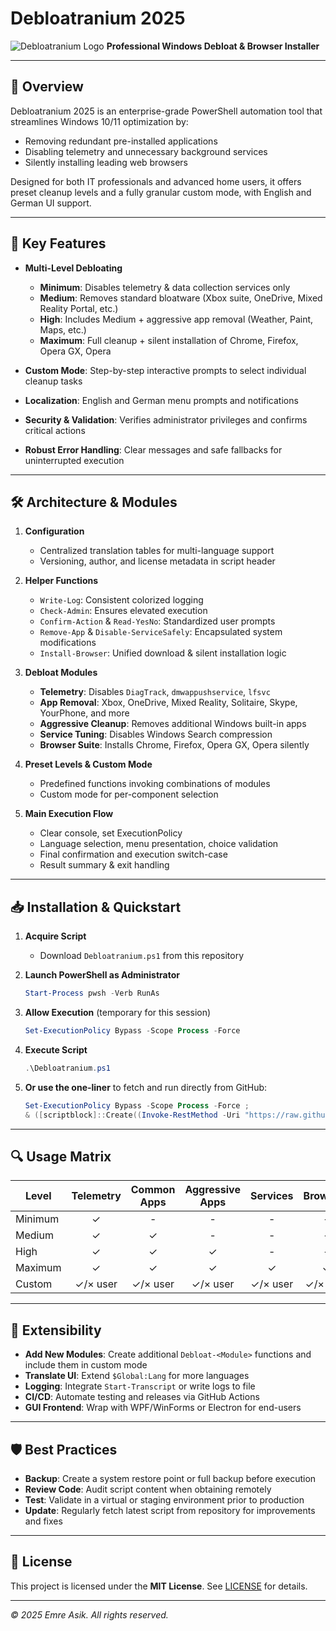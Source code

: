 # Debloatranium 2025

![Debloatranium Logo](assets/logo.png)
**Professional Windows Debloat & Browser Installer**

---

## 📌 Overview

Debloatranium 2025 is an enterprise-grade PowerShell automation tool that streamlines Windows 10/11 optimization by:

* Removing redundant pre-installed applications
* Disabling telemetry and unnecessary background services
* Silently installing leading web browsers

Designed for both IT professionals and advanced home users, it offers preset cleanup levels and a fully granular custom mode, with English and German UI support.

---

## 🚀 Key Features

* **Multi-Level Debloating**

  * **Minimum**: Disables telemetry & data collection services only
  * **Medium**: Removes standard bloatware (Xbox suite, OneDrive, Mixed Reality Portal, etc.)
  * **High**: Includes Medium + aggressive app removal (Weather, Paint, Maps, etc.)
  * **Maximum**: Full cleanup + silent installation of Chrome, Firefox, Opera GX, Opera
* **Custom Mode**: Step-by-step interactive prompts to select individual cleanup tasks
* **Localization**: English and German menu prompts and notifications
* **Security & Validation**: Verifies administrator privileges and confirms critical actions
* **Robust Error Handling**: Clear messages and safe fallbacks for uninterrupted execution

---

## 🛠️ Architecture & Modules

1. **Configuration**

   * Centralized translation tables for multi-language support
   * Versioning, author, and license metadata in script header
2. **Helper Functions**

   * `Write-Log`: Consistent colorized logging
   * `Check-Admin`: Ensures elevated execution
   * `Confirm-Action` & `Read-YesNo`: Standardized user prompts
   * `Remove-App` & `Disable-ServiceSafely`: Encapsulated system modifications
   * `Install-Browser`: Unified download & silent installation logic
3. **Debloat Modules**

   * **Telemetry**: Disables `DiagTrack`, `dmwappushservice`, `lfsvc`
   * **App Removal**: Xbox, OneDrive, Mixed Reality, Solitaire, Skype, YourPhone, and more
   * **Aggressive Cleanup**: Removes additional Windows built-in apps
   * **Service Tuning**: Disables Windows Search compression
   * **Browser Suite**: Installs Chrome, Firefox, Opera GX, Opera silently
4. **Preset Levels & Custom Mode**

   * Predefined functions invoking combinations of modules
   * Custom mode for per-component selection
5. **Main Execution Flow**

   * Clear console, set ExecutionPolicy
   * Language selection, menu presentation, choice validation
   * Final confirmation and execution switch-case
   * Result summary & exit handling

---

## 📥 Installation & Quickstart

1. **Acquire Script**

   * Download `Debloatranium.ps1` from this repository
2. **Launch PowerShell as Administrator**

   ```powershell
   Start-Process pwsh -Verb RunAs
   ```
3. **Allow Execution** (temporary for this session)

   ```powershell
   Set-ExecutionPolicy Bypass -Scope Process -Force
   ```
4. **Execute Script**

   ```powershell
   .\Debloatranium.ps1
   ```
5. **Or use the one-liner** to fetch and run directly from GitHub:

   ```powershell
   Set-ExecutionPolicy Bypass -Scope Process -Force ;
   & ([scriptblock]::Create((Invoke-RestMethod -Uri "https://raw.githubusercontent.com/Emre1001/Debloatranium/main/Debloatranium.ps1")))
   ```

---

## 🔍 Usage Matrix

| Level   | Telemetry | Common Apps | Aggressive Apps | Services | Browsers |
| ------- | :-------: | :---------: | :-------------: | :------: | :------: |
| Minimum |     ✓     |      -      |        -        |     -    |     -    |
| Medium  |     ✓     |      ✓      |        -        |     -    |     -    |
| High    |     ✓     |      ✓      |        ✓        |     -    |     -    |
| Maximum |     ✓     |      ✓      |        ✓        |     ✓    |     ✓    |
| Custom  |  ✓/× user |   ✓/× user  |     ✓/× user    | ✓/× user | ✓/× user |

---

## 🔧 Extensibility

* **Add New Modules**: Create additional `Debloat-<Module>` functions and include them in custom mode
* **Translate UI**: Extend `$Global:Lang` for more languages
* **Logging**: Integrate `Start-Transcript` or write logs to file
* **CI/CD**: Automate testing and releases via GitHub Actions
* **GUI Frontend**: Wrap with WPF/WinForms or Electron for end-users

---

## 🛡️ Best Practices

* **Backup**: Create a system restore point or full backup before execution
* **Review Code**: Audit script content when obtaining remotely
* **Test**: Validate in a virtual or staging environment prior to production
* **Update**: Regularly fetch latest script from repository for improvements and fixes

---

## 📜 License

This project is licensed under the **MIT License**. See [LICENSE](LICENSE) for details.

---

*© 2025 Emre Asik. All rights reserved.*
